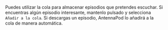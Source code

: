 Puedes utilizar la cola para almacenar episodios que pretendes escuchar. Si
encuentras algún episodio interesante, mantenlo pulsado y selecciona
`Añadir a la cola`. Si descargas un episodio, AntennaPod lo añadirá a la cola de
manera automática.
